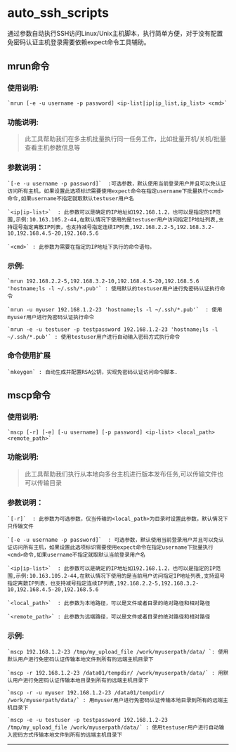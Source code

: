 # auto_ssh_scripts
通过参数自动执行SSH访问Linux/Unix主机脚本，执行简单方便，对于没有配置免密码认证主机登录需要依赖expect命令工具辅助。

## mrun命令

### 使用说明:

	`mrun [-e -u username -p password] <ip-list|ip|ip_list,ip_list> <cmd>`

### 功能说明:
> 此工具帮助我们在多主机批量执行同一任务工作，比如批量开机/关机/批量查看主机参数信息等

### 参数说明：

	`[-e -u username -p password]`	:可选参数，默认使用当前登录用户并且可以免认证访问所有主机，如果设置此选项标识需要使用expect命令在指定username下批量执行<cmd>命令,如果username不指定就取默认testuser用户名

	`<ip|ip-list>`	: 此参数可以是确定的IP地址如192.168.1.2，也可以是指定的IP范围,示例:10.163.105.2-44,在默认情况下使用的是testuser用户访问指定IP地址列表,支持逗号指定离散IP列表，也支持减号指定连续IP列表,192.168.2.2-5,192.168.3.2-10,192.168.4.5-20,192.168.5.6

	`<cmd>`	: 此参数为需要在指定的IP地址下执行的命令语句。

### 示例:

	`mrun 192.168.2.2-5,192.168.3.2-10,192.168.4.5-20,192.168.5.6 'hostname;ls -l ~/.ssh/*.pub'` : 使用默认的testuser用户进行免密码认证执行命令

	`mrun -u myuser 192.168.1.2-23 'hostname;ls -l ~/.ssh/*.pub'`  : 使用myuser用户进行免密码认证执行命令

	`mrun -e -u testuser -p testpassword 192.168.1.2-23 'hostname;ls -l ~/.ssh/*.pub'` : 使用testuser用户进行自动输入密码方式执行命令

### 命令使用扩展
	`mkeygen` : 自动生成并配置RSA公钥，实现免密码认证访问命令脚本.

## mscp命令



### 使用说明:

	`mscp [-r] [-e] [-u username] [-p password] <ip-list> <local_path> <remote_path>`

### 功能说明:
> 此工具帮助我们执行从本地向多台主机进行版本发布任务,可以传输文件也可以传输目录

### 参数说明：

	`[-r]`	: 此参数为可选参数，仅当传输的<local_path>为目录时设置此参数，默认情况下只传输文件

	`[-e -u username -p password]`	: 可选参数，默认使用当前登录用户并且可以免认证访问所有主机，如果设置此选项标识需要使用expect命令在指定username下批量执行<cmd>命令,如果username不指定就取默认当前登录用户名

	`<ip|ip-list>`	: 此参数可以是确定的IP地址如192.168.1.2，也可以是指定的IP范围,示例:10.163.105.2-44,在默认情况下使用的是当前用户访问指定IP地址列表,支持逗号指定离散IP列表，也支持减号指定连续IP列表,192.168.2.2-5,192.168.3.2-10,192.168.4.5-20,192.168.5.6

	`<local_path>`	: 此参数为本地路径，可以是文件或者目录的绝对路径和相对路径

	`<remote_path>`	: 此参数为远端路径，可以是文件或者目录的绝对路径和相对路径

### 示例:

	`mscp 192.168.1.2-23 /tmp/my_upload_file /work/myuserpath/data/ `: 使用默认用户进行免密码认证传输本地文件到所有的远端主机目录下

	`mscp -r 192.168.1.2-23 /data01/tempdir/ /work/myuserpath/data/` : 用默认用户进行免密码认证传输本地目录到所有的远端主机目录下

	`mscp -r -u myuser 192.168.1.2-23 /data01/tempdir/ /work/myuserpath/data/` : 用myuser用户进行免密码认证传输本地目录到所有的远端主机目录下

	`mscp -e -u testuser -p testpassword 192.168.1.2-23 /tmp/my_upload_file /work/myuserpath/data/` : 使用testuser用户进行自动输入密码方式传输本地文件到所有的远端主机目录下

---
